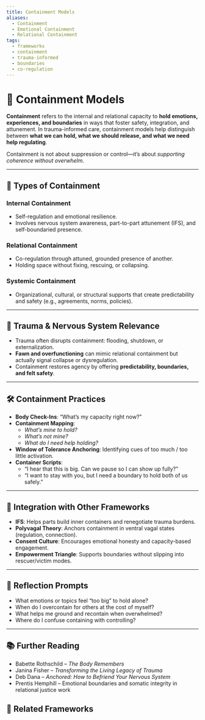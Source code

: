 ```yaml
---
title: Containment Models
aliases:
  - Containment
  - Emotional Containment
  - Relational Containment
tags:
  - frameworks
  - containment
  - trauma-informed
  - boundaries
  - co-regulation
---
```


<!-- @format -->

# 🧲 Containment Models

**Containment** refers to the internal and relational capacity to **hold emotions, experiences, and boundaries** in ways that foster safety, integration, and attunement. In trauma-informed care, containment models help distinguish between **what we can hold, what we should release, and what we need help regulating**.

Containment is not about suppression or control—it’s about _supporting coherence without overwhelm_.

---

## 🧱 Types of Containment

### **Internal Containment**

- Self-regulation and emotional resilience.
- Involves nervous system awareness, part-to-part attunement (IFS), and self-boundaried presence.

### **Relational Containment**

- Co-regulation through attuned, grounded presence of another.
- Holding space without fixing, rescuing, or collapsing.

### **Systemic Containment**

- Organizational, cultural, or structural supports that create predictability and safety (e.g., agreements, norms, policies).

---

## 🧠 Trauma & Nervous System Relevance

- Trauma often disrupts containment: flooding, shutdown, or externalization.
- **Fawn and overfunctioning** can mimic relational containment but actually signal collapse or dysregulation.
- Containment restores agency by offering **predictability, boundaries, and felt safety**.

---

## 🛠 Containment Practices

- **Body Check-Ins**: “What’s my capacity right now?”
- **Containment Mapping**:
  - _What’s mine to hold?_
  - _What’s not mine?_
  - _What do I need help holding?_
- **Window of Tolerance Anchoring**: Identifying cues of too much / too little activation.
- **Container Scripts**:
  - “I hear that this is big. Can we pause so I can show up fully?”
  - “I want to stay with you, but I need a boundary to hold both of us safely.”

---

## 🔄 Integration with Other Frameworks

- **IFS**: Helps parts build inner containers and renegotiate trauma burdens.
- **Polyvagal Theory**: Anchors containment in ventral vagal states (regulation, connection).
- **Consent Culture**: Encourages emotional honesty and capacity-based engagement.
- **Empowerment Triangle**: Supports boundaries without slipping into rescuer/victim modes.

---

## 💬 Reflection Prompts

- What emotions or topics feel “too big” to hold alone?
- When do I overcontain for others at the cost of myself?
- What helps me ground and recontain when overwhelmed?
- Where do I confuse containing with controlling?

---

## 📚 Further Reading

- Babette Rothschild – _The Body Remembers_
- Janina Fisher – _Transforming the Living Legacy of Trauma_
- Deb Dana – _Anchored: How to Befriend Your Nervous System_
- Prentis Hemphill – Emotional boundaries and somatic integrity in relational justice work

## 🔗 Related Frameworks
